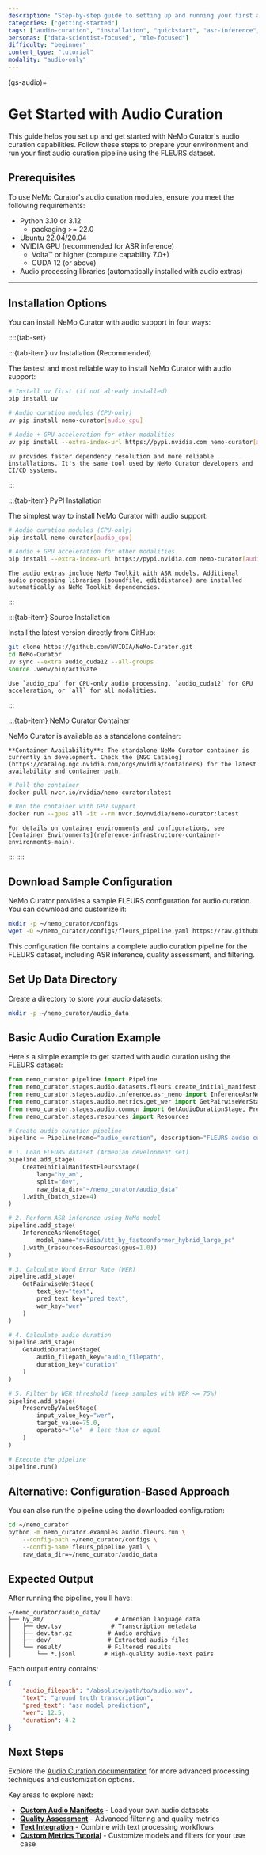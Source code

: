 ```yaml
---
description: "Step-by-step guide to setting up and running your first audio curation pipeline with NeMo Curator"
categories: ["getting-started"]
tags: ["audio-curation", "installation", "quickstart", "asr-inference", "quality-filtering", "nemo-toolkit"]
personas: ["data-scientist-focused", "mle-focused"]
difficulty: "beginner"
content_type: "tutorial"
modality: "audio-only"
---
```


(gs-audio)=

# Get Started with Audio Curation

This guide helps you set up and get started with NeMo Curator's audio curation capabilities. Follow these steps to prepare your environment and run your first audio curation pipeline using the FLEURS dataset.

## Prerequisites

To use NeMo Curator's audio curation modules, ensure you meet the following requirements:

* Python 3.10 or 3.12
  * packaging >= 22.0
* Ubuntu 22.04/20.04
* NVIDIA GPU (recommended for ASR inference)
  * Volta™ or higher (compute capability 7.0+)
  * CUDA 12 (or above)
* Audio processing libraries (automatically installed with audio extras)

---

## Installation Options

You can install NeMo Curator with audio support in four ways:

::::{tab-set}

:::{tab-item} uv Installation (Recommended)

The fastest and most reliable way to install NeMo Curator with audio support:

```bash
# Install uv first (if not already installed)
pip install uv

# Audio curation modules (CPU-only)
uv pip install nemo-curator[audio_cpu]

# Audio + GPU acceleration for other modalities  
uv pip install --extra-index-url https://pypi.nvidia.com nemo-curator[audio_cuda12,deduplication_cuda12]
```

```{note}
uv provides faster dependency resolution and more reliable installations. It's the same tool used by NeMo Curator developers and CI/CD systems.
```

:::

:::{tab-item} PyPI Installation

The simplest way to install NeMo Curator with audio support:

```bash
# Audio curation modules (CPU-only)
pip install nemo-curator[audio_cpu]

# Audio + GPU acceleration for other modalities
pip install --extra-index-url https://pypi.nvidia.com nemo-curator[audio_cuda12,deduplication_cuda12]
```

```{note}
The audio extras include NeMo Toolkit with ASR models. Additional audio processing libraries (soundfile, editdistance) are installed automatically as NeMo Toolkit dependencies.
```

:::

:::{tab-item} Source Installation

Install the latest version directly from GitHub:

```bash
git clone https://github.com/NVIDIA/NeMo-Curator.git
cd NeMo-Curator
uv sync --extra audio_cuda12 --all-groups
source .venv/bin/activate 
```

```{note}
Use `audio_cpu` for CPU-only audio processing, `audio_cuda12` for GPU acceleration, or `all` for all modalities.
```

:::

:::{tab-item} NeMo Curator Container

NeMo Curator is available as a standalone container:

```{warning}
**Container Availability**: The standalone NeMo Curator container is currently in development. Check the [NGC Catalog](https://catalog.ngc.nvidia.com/orgs/nvidia/containers) for the latest availability and container path.
```

```bash
# Pull the container
docker pull nvcr.io/nvidia/nemo-curator:latest

# Run the container with GPU support
docker run --gpus all -it --rm nvcr.io/nvidia/nemo-curator:latest
```

```{seealso}
For details on container environments and configurations, see [Container Environments](reference-infrastructure-container-environments-main).
```

:::
::::

## Download Sample Configuration

NeMo Curator provides a sample FLEURS configuration for audio curation. You can download and customize it:

```bash
mkdir -p ~/nemo_curator/configs
wget -O ~/nemo_curator/configs/fleurs_pipeline.yaml https://raw.githubusercontent.com/NVIDIA/NeMo-Curator/main/tutorials/audio/fleurs/pipeline.yaml
```

This configuration file contains a complete audio curation pipeline for the FLEURS dataset, including ASR inference, quality assessment, and filtering.

## Set Up Data Directory

Create a directory to store your audio datasets:

```bash
mkdir -p ~/nemo_curator/audio_data
```

## Basic Audio Curation Example

Here's a simple example to get started with audio curation using the FLEURS dataset:

```python
from nemo_curator.pipeline import Pipeline
from nemo_curator.stages.audio.datasets.fleurs.create_initial_manifest import CreateInitialManifestFleursStage
from nemo_curator.stages.audio.inference.asr_nemo import InferenceAsrNemoStage
from nemo_curator.stages.audio.metrics.get_wer import GetPairwiseWerStage
from nemo_curator.stages.audio.common import GetAudioDurationStage, PreserveByValueStage
from nemo_curator.stages.resources import Resources

# Create audio curation pipeline
pipeline = Pipeline(name="audio_curation", description="FLEURS audio curation with ASR and WER filtering")

# 1. Load FLEURS dataset (Armenian development set)
pipeline.add_stage(
    CreateInitialManifestFleursStage(
        lang="hy_am",
        split="dev", 
        raw_data_dir="~/nemo_curator/audio_data"
    ).with_(batch_size=4)
)

# 2. Perform ASR inference using NeMo model
pipeline.add_stage(
    InferenceAsrNemoStage(
        model_name="nvidia/stt_hy_fastconformer_hybrid_large_pc"
    ).with_(resources=Resources(gpus=1.0))
)

# 3. Calculate Word Error Rate (WER)
pipeline.add_stage(
    GetPairwiseWerStage(
        text_key="text",
        pred_text_key="pred_text", 
        wer_key="wer"
    )
)

# 4. Calculate audio duration
pipeline.add_stage(
    GetAudioDurationStage(
        audio_filepath_key="audio_filepath",
        duration_key="duration"
    )
)

# 5. Filter by WER threshold (keep samples with WER <= 75%)
pipeline.add_stage(
    PreserveByValueStage(
        input_value_key="wer",
        target_value=75.0,
        operator="le"  # less than or equal
    )
)

# Execute the pipeline
pipeline.run()
```

## Alternative: Configuration-Based Approach

You can also run the pipeline using the downloaded configuration:

```bash
cd ~/nemo_curator
python -m nemo_curator.examples.audio.fleurs.run \
    --config-path ~/nemo_curator/configs \
    --config-name fleurs_pipeline.yaml \
    raw_data_dir=~/nemo_curator/audio_data
```

## Expected Output

After running the pipeline, you'll have:

```text
~/nemo_curator/audio_data/
├── hy_am/                    # Armenian language data
│   ├── dev.tsv              # Transcription metadata
│   ├── dev.tar.gz          # Audio archive
│   ├── dev/                # Extracted audio files
│   └── result/             # Filtered results
│       └── *.jsonl        # High-quality audio-text pairs
```

Each output entry contains:

```json
{
    "audio_filepath": "/absolute/path/to/audio.wav",
    "text": "ground truth transcription",
    "pred_text": "asr model prediction", 
    "wer": 12.5,
    "duration": 4.2
}
```

## Next Steps

Explore the [Audio Curation documentation](audio-overview) for more advanced processing techniques and customization options.

Key areas to explore next:

* **[Custom Audio Manifests](../curate-audio/load-data/custom-manifests.md)** - Load your own audio datasets
* **[Quality Assessment](../curate-audio/process-data/quality-assessment/index.md)** - Advanced filtering and quality metrics
* **[Text Integration](../curate-audio/process-data/text-integration/index.md)** - Combine with text processing workflows  
* **[Custom Metrics Tutorial](../curate-audio/process-data/quality-assessment/custom-metrics.md)** - Customize models and filters for your use case